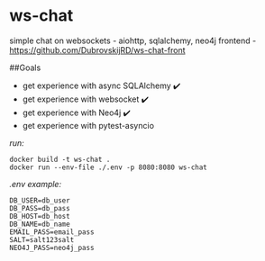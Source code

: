 # ws-chat
simple chat on websockets - aiohttp, sqlalchemy, neo4j
frontend - https://github.com/DubrovskijRD/ws-chat-front


##Goals
- get experience with async SQLAlchemy ✔️
- get experience with websocket ✔️
- get experience with Neo4j ✔️
- get experience with pytest-asyncio

*run:*
```commandline
docker build -t ws-chat .
docker run --env-file ./.env -p 8080:8080 ws-chat
```

*.env example:*
```
DB_USER=db_user
DB_PASS=db_pass
DB_HOST=db_host
DB_NAME=db_name
EMAIL_PASS=email_pass
SALT=salt123salt
NEO4J_PASS=neo4j_pass
```